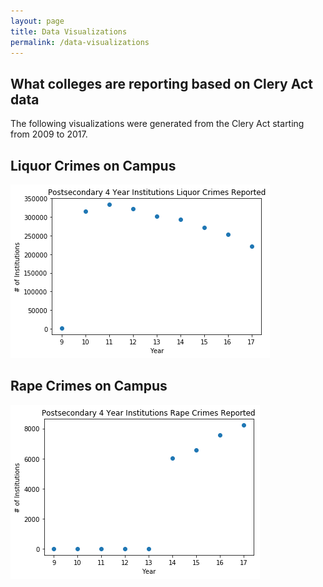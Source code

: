 ```yaml
---
layout: page
title: Data Visualizations
permalink: /data-visualizations
---
```


## What colleges are reporting based on Clery Act data

The following visualizations were generated from the Clery Act starting from 2009 to 2017.

## Liquor Crimes on Campus

![Liquor Crimes](/images/Liquor_Crimes.png)

## Rape Crimes on Campus

![Rape Crimes](/images/Rape_Crimes_Reported.png)
